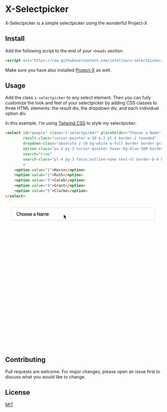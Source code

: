 # X-Selectpicker

X-Selectpicker is a simple selectpicker using the wonderful Project-X

## Install
Add the following script to the end of your `<head>` section.
```html
<script src="https://raw.githubusercontent.com/intellow/x-selectpicker/0.1.0/x-selectpicker.js" defer></script>
```
Make sure you have also installed [Project-X](https://github.com/calebporzio/project-x) as well.

## Usage

Add the class `x-selectpicker` to any select element. Then you can fully customize the look and feel of your selectpicker by adding CSS classes to three HTML elements: the result div, the dropdown div, and each individual option div.

In this example, I'm using [Tailwind CSS](https://tailwindcss.com/) to style my selectpicker:
```html
<select id="people" class="x-selectpicker" placeholder="Choose a Name"
        result-class="cursor-pointer w-50 p-2 pl-4 border-2 rounded"
        dropdown-class="absolute z-10 bg-white w-full border border-gray-400"
        option-class="px-4 py-3 cursor-pointer hover:bg-blue-100 border-b border-gray-200"
        search="true"
        search-class="pl-4 py-3 focus:outline-none text-xl border-b-4 border-blue-500"
        >
    <option value="1">Kevin</option>
    <option value="2">Ruth</option>
    <option value="3">Caleb</option>
    <option value="4">Grant</option>
    <option value="5">Clarke</option>
</select>
```
![alt text](https://github.com/intellow/x-selectpicker/blob/master/x-selectpicker.gif "Sample Usage")


## Contributing
Pull requests are welcome. For major changes, please open an issue first to discuss what you would like to change.

## License
[MIT](https://choosealicense.com/licenses/mit/)
